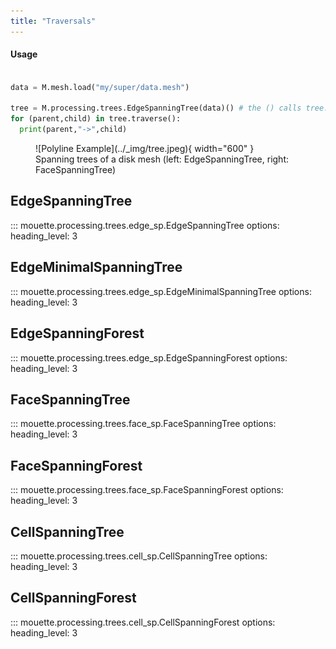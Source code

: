 ```yaml
---
title: "Traversals"
---
```


#### Usage
```python

data = M.mesh.load("my/super/data.mesh")

tree = M.processing.trees.EdgeSpanningTree(data)() # the () calls tree.compute()
for (parent,child) in tree.traverse():
  print(parent,"->",child)
```

<figure markdown>
  ![Polyline Example](../_img/tree.jpeg){ width="600" }
  <figcaption>Spanning trees of a disk mesh (left: EdgeSpanningTree, right: FaceSpanningTree)</figcaption>
</figure>


## EdgeSpanningTree

::: mouette.processing.trees.edge_sp.EdgeSpanningTree
    options:
      heading_level: 3

## EdgeMinimalSpanningTree

::: mouette.processing.trees.edge_sp.EdgeMinimalSpanningTree
    options:
      heading_level: 3

## EdgeSpanningForest

::: mouette.processing.trees.edge_sp.EdgeSpanningForest
    options:
      heading_level: 3

## FaceSpanningTree

::: mouette.processing.trees.face_sp.FaceSpanningTree
    options:
      heading_level: 3

## FaceSpanningForest

::: mouette.processing.trees.face_sp.FaceSpanningForest
    options:
      heading_level: 3

## CellSpanningTree

::: mouette.processing.trees.cell_sp.CellSpanningTree
    options:
      heading_level: 3

## CellSpanningForest

::: mouette.processing.trees.cell_sp.CellSpanningForest
    options:
      heading_level: 3